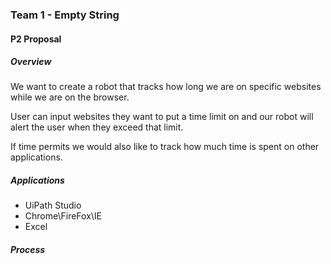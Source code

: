 ### Team 1 - Empty String 
#### P2 Proposal

##### Overview
We want to create a robot that tracks how long we are on specific websites while we are on the browser. 

User can input websites they want to put a time limit on and our robot will alert the user when they exceed that limit.

If time permits we would also like to track how much time is spent on other applications. 

##### Applications
* UiPath Studio
* Chrome\FireFox\IE
* Excel

##### Process
